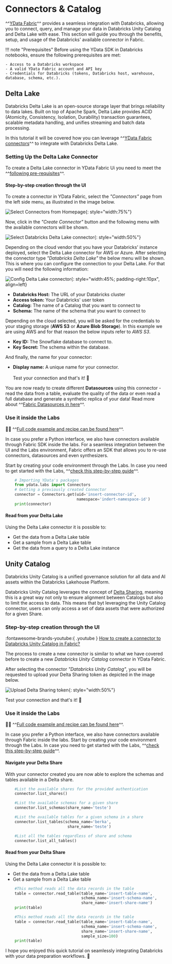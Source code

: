 # Connectors & Catalog

^^[YData Fabric](https://ydata.ai/products/fabric)^^ provides a seamless integration with Databricks, allowing you to connect,
query, and manage your data in Databricks Unity Catalog and Delta Lake with ease. This section will guide you through the benefits,
setup, and usage of the Databricks' available connector in Fabric.

!!! note "Prerequisites"
    Before using the YData SDK in Databricks notebooks, ensure the following prerequisites are met:

    - Access to a Databricks workspace
    - A valid YData Fabric account and API key
    - Credentials for Databricks (tokens, Databricks host, warehouse, database, schema, etc.).

## Delta Lake

Databricks Delta Lake is an open-source storage layer that brings reliability to data lakes. Built on top of Apache Spark,
Delta Lake provides ACID (Atomicity, Consistency, Isolation, Durability) transaction guarantees,
scalable metadata handling, and unifies streaming and batch data processing.

In this tutorial it will be covered how you can leverage ^^[YData Fabric connectors](../../data_catalog/connectors/supported_connections.md)^^
to integrate with Databricks Delta Lake.

### Setting Up the Delta Lake Connector

To create a Delta Lake connector in YData Fabric Ui you need to meet the ^^[following pre-requisites](overview.md)^^.

#### Step-by-step creation through the UI
To create a connector in YData Fabric, select the *"Connectors"* page from the left side menu, as illustrated in the image below.

![Select Connectors from Homepage](../../assets/data_catalog/connectors/go_to_connector.png){: style="width:75%"}

Now, click in the *"Create Connector"* button and the following menu with the available connectors will be shown.

![Select Databricks Delta Lake connector](../../assets/integrations/select_delta_lake_connector.webp){: style="width:50%"}

Depending on the cloud vendor that you have your Databricks' instance deployed, select the Delta Lake connector for AWS or Azure.
After selecting the connector type *"Databricks Delta Lake"* the below menu will be shown.
This is where you can configure the connection to your Delta Lake. For that you will need the following information:

![Config Delta Lake connector](../../assets/integrations/Delta_lake_aws_inputs.webp){: style="width:45%; padding-right:10px", align=left}

- **Databricks Host:** The URL of your Databricks cluster
- **Access token:** Your Databricks' user token
- **Catalog:** The name of a Catalog that you want to connect to
- **Schema:** The name of the schema that you want to connect to

Depending on the cloud selected, you will be asked for the credentials to your staging storage (**AWS S3** or **Azure Blob Storage**).
In this example we are using AWS and for that reason the below inputs refer to *AWS S3*.

- **Key ID:** The Snowflake database to connect to.
- **Key Secret:** The schema within the database.

And finally, the name for your connector:
- **Display name:** A unique name for your connector.
</br></br>
Test your connection and that's it! 🚀

You are now ready to create different **Datasources** using this connector - read the data from a table,
evaluate the quality of the data or even read a full database and generate a synthetic replica of your data!
Read more about ^^[Fabric Datasources in here](../datasources/index.md)^^.

### Use it inside the Labs

👨‍💻 ^^[Full code example and recipe can be found here](https://github.com/ydataai/academy/blob/master/1%20-%20Data%20Catalog/1.%20Connectors/Databricks%20_%20Delta%20Lake.ipynb)^^.

In case you prefer a Python interface, we also have connectors available through Fabric SDK inside the labs.
For a seamless integration between the UI and the Labs environment, Fabric offers an SDK that allows you to re-use connectors,
datasources and even synthesizers.

Start by creating your code environment through the Labs.
In case you need to get started with the Labs, ^^[check this step-by-step guide](../../get-started/create_lab.md)^^.

```python
    # Importing YData's packages
    from ydata.labs import Connectors
    # Getting a previously created Connector
    connector = Connectors.get(uid='insert-connector-id',
                               namespace='indert-namespace-id')
    print(connector)
```

#### Read from your Delta Lake
Using the Delta Lake connector it is possible to:

- Get the data from a Delta Lake table
- Get a sample from a Delta Lake table
- Get the data from a query to a Delta Lake instance

## Unity Catalog
Databricks Unity Catalog is a unified governance solution for all data and AI assets within the Databricks Lakehouse Platform.

Databricks Unity Catalog leverages the concept of [Delta Sharing](https://www.databricks.com/product/delta-sharing),
meaning this is a great way not only to ensure alignment between Catalogs but also to limit the access to data.
This means that byt leveraging the Unity Catalog connector, users can only access a set of data assets that were authorized
for a given Share.

### Step-by-step creation through the UI

:fontawesome-brands-youtube:{ .youtube } <a href="https://www.youtube.com/watch?v=_12AfMB8hiQ&t=2s"><u>How to create a connector to Databricks Unity Catalog in Fabric?</u></a>

The process to create a new connector is similar to what we have covered before to create a new *Databricks Unity Catalog*
connector in YData Fabric.

After selecting the connector *"Databricks Unity Catalog"*, you will be requested to upload your Delta Sharing token as
depicted in the image below.

![Upload Delta Sharing token](../../assets/integrations/databricks_unity_catalog.webp){: style="width:50%"}

Test your connection and that's it! 🚀

### Use it inside the Labs

👨‍💻 ^^[Full code example and recipe can be found here](https://github.com/ydataai/academy/blob/master/1%20-%20Data%20Catalog/1.%20Connectors/Databricks%20_%20Unity%20Catalog.ipynb)^^.

In case you prefer a Python interface, we also have connectors available through Fabric inside the labs.
Start by creating your code environment through the Labs. In case you need to get started with the Labs, ^^[check this step-by-step guide](../../get-started/create_lab.md)^^.

#### Navigate your Delta Share
With your connector created you are now able to explore the schemas and tables available in a Delta share.

```python title="List available shares"
    #List the available shares for the provided authentication
    connector.list_shares()
```

```python title="List available schemas"
    #List the available schemas for a given share
    connector.list_schemas(share_name='teste')
```

```python title="List available tables"
    #List the available tables for a given schema in a share
    connector.list_tables(schema_name='berka',
                           share_name='teste')

    #List all the tables regardless of share and schema
    connector.list_all_tables()
```

#### Read from your Delta Share
Using the Delta Lake connector it is possible to:

- Get the data from a Delta Lake table
- Get a sample from a Delta Lake table

```python title="Read the data from a table"
    #This method reads all the data records in the table
    table = connector.read_table(table_name='insert-table-name',
                                 schema_name='insert-schema-name',
                                 share_name='insert-share-name')
    print(table)
```

```python title="Read a data sample from a table"
    #This method reads all the data records in the table
    table = connector.read_table(table_name='insert-table-name',
                                 schema_name='insert-schema-name',
                                 share_name='insert-share-name',
                                 sample_size=100)
    print(table)
```

I hope you enjoyed this quick tutorial on seamlessly integrating Databricks with your data preparation workflows. 🚀

